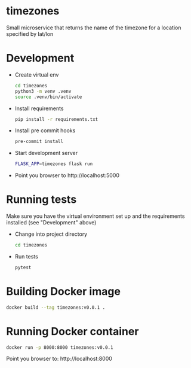 # timezones

Small microservice that returns the name of the timezone for a location specified by lat/lon


# Development

* Create virtual env
  ```bash
  cd timezones
  python3 -m venv .venv
  source .venv/bin/activate
  ```

* Install requirements
  ```bash
  pip install -r requirements.txt
  ```

* Install pre commit hooks
  ```bash
  pre-commit install
  ``` 

* Start development server
  ```bash
  FLASK_APP=timezones flask run
  ```

* Point you browser to http://localhost:5000


# Running tests

Make sure you have the virtual environment set up and the requirements installed (see "Development" above)

* Change into project directory
  ```bash
  cd timezones
  ```

* Run tests
  ```bash
  pytest
  ```


# Building Docker image

```bash
docker build --tag timezones:v0.0.1 .
```

# Running Docker container

```bash
docker run -p 8000:8000 timezones:v0.0.1
```

Point you browser to: http://localhost:8000
